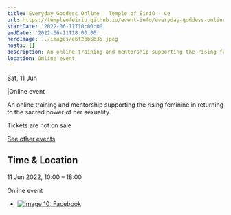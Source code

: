 ```yaml
---
title: Everyday Goddess Online | Temple of Éiriú - Ce
url: https://templeofeiriu.github.io/event-info/everyday-goddess-online-2022-06-11-10-00
startDate: '2022-06-11T10:00:00'
endDate: '2022-06-11T18:00:00'
heroImage: ../images/e6f2bb5b35.jpeg
hosts: []
description: An online training and mentorship supporting the rising feminine in returning to the sacred power of her sexuality.
location: Online event
---
```



Sat, 11 Jun

|Online event


An online training and mentorship supporting the rising feminine in returning to the sacred power of her sexuality.

Tickets are not on sale

[See other events](https://templeofeiriu.github.io/)

Time & Location
---------------

11 Jun 2022, 10:00 – 18:00

Online event

*   [![Image 10: Facebook](https://templeofeiriu.github.io/event-info/everyday-goddess-online-2022-06-11-10-00)](https://www.facebook.com/templeofeiriu)


